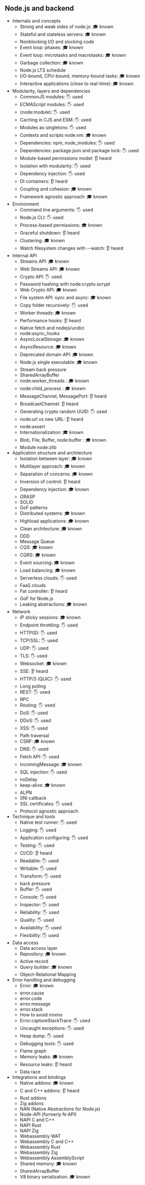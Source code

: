 ## Node.js and backend

- Internals and concepts
  - Strong and weak sides of node.js: 🎓 known
  - Stateful and stateless servers: 🎓 known
  - Nonblocking I/O and slocking code
  - Event loop: phases: 🎓 known
  - Event loop: microtasks and macrotasks: 🎓 known
  - Garbage collection: 🎓 known
  - Node.js LTS schedule
  - I/O-bound, CPU-bound, memory-bound tasks: 🎓 known
  - Interactive applications (close to real-time): 🎓 known
- Modularity, layers and dependencies
  - CommonJS modules: 🖐️ used
  - ECMAScript modules: 🖐️ used
  - (node:module): 🖐️ used
  - Caching in CJS and ESM: 🖐️ used
  - Modules as singletons: 🖐️ used
  - Contexts and scripts node:vm: 🎓 known
  - Dependencies: npm, node_modules: 🖐️ used
  - Dependencies: package.json and package lock: 🖐️ used
  - Module-based permissions model: 👂 heard
  - Isolation with modularity: 🖐️ used
  - Dependency injection: 🖐️ used
  - DI containers: 👂 heard
  - Coupling and cohesion: 🎓 known
  - Framework agnostic approach: 🎓 known
- Environment
  - Command line arguments: 🖐️ used
  - Node.js CLI: 🖐️ used
  - Process-based permissions: 🎓 known
  - Graceful shutdown:  👂 heard
  - Clustering: 🎓 known
  - Watch filesystem changes with --watch: 👂 heard
- Internal API
  - Streams API: 🎓 known
  - Web Streams API: 🎓 known
  - Crypto API: 🖐️ used
  - Password hashing with node:crypto.scrypt
  - Web Crypto API: 🎓 known
  - File system API: sync and async: 🎓 known
  - Copy folder recursively: 🖐️ used
  - Worker threads: 🎓 known
  - Performance hooks: 👂 heard
  - Native fetch and nodejs/undici
  - node:async_hooks
  - AsyncLocalStorage: 🎓 known
  - AsyncResource: 🎓 known
  - Deprecated domain API: 🎓 known
  - Node.js single executable: 🎓 known
  - Stream back pressure
  - SharedArrayBuffer
  - node:worker_threads : 🎓 known
  - node:child_process : 🎓 known
  - MessageChannel, MessagePort: 👂 heard
  - BroadcastChannel: 👂 heard
  - Generating crypto random UUID: 🖐️ used
  - node:url vs new URL: 👂 heard
  - node:assert
  - Internationalization: 🎓 known
  - Blob, File, Buffer, node:buffer : 🎓 known
  - Module node:zlib
- Application structure and architecture
  - Isolation between layer: 🎓 known
  - Multilayer approach: 🎓 known
  - Separation of concerns: 🎓 known
  - Inversion of control: 👂 heard
  - Dependency injection: 🎓 known
  - GRASP
  - SOLID
  - GoF patterns
  - Distributed systems: 🎓 known
  - Highload applications: 🎓 known
  - Clean architecture: 🎓 known
  - DDD
  - Message Queue
  - CQS: 🎓 known
  - CQRS: 🎓 known
  - Event sourcing: 🎓 known
  - Load balancing: 🎓 known
  - Serverless clouds: 🖐️ used
  - FaaS clouds
  - Fat controller: 👂 heard
  - GoF for Node.js
  - Leaking abstractions: 🎓 known
- Network
  - IP sticky sessions: 🎓 known
  - Endpoint throttling: 🖐️ used
  - HTTP(S): 🖐️ used
  - TCP/SSL: 🖐️ used
  - UDP: 🖐️ used
  - TLS: 🖐️ used
  - Websocket: 🎓 known
  - SSE: 👂 heard
  - HTTP/3 (QUIC): 🖐️ used
  - Long polling
  - REST: 🖐️ used
  - RPC
  - Routing: 🖐️ used
  - DoS: 🖐️ used
  - DDoS: 🖐️ used
  - XSS: 🖐️ used
  - Path traversal
  - CSRF: 🎓 known
  - DNS: 🖐️ used
  - Fetch API: 🖐️ used
  - IncomingMessage: 🎓 known
  - SQL injection: 🖐️ used
  - noDelay
  - keep-alive: 🎓 known
  - ALPN
  - SNI callback
  - SSL certificates: 🖐️ used
  - Protocol agnostic approach
- Technique and tools
  - Native test runner: 🖐️ used
  - Logging: 🖐️ used
  - Application configuring: 🖐️ used
  - Testing: 🖐️ used
  - CI/CD: 👂 heard
  - Readable: 🖐️ used
  - Writable: 🖐️ used
  - Transform: 🖐️ used
  - back pressure
  - Buffer: 🖐️ used
  - Console: 🖐️ used
  - Inspector: 🖐️ used
  - Reliability: 🖐️ used
  - Quality: 🖐️ used
  - Availability: 🖐️ used
  - Flexibility: 🖐️ used
- Data access
  - Data access layer
  - Repository: 🎓 known
  - Active record
  - Query builder: 🎓 known
  - Object-Relational Mapping
- Error handling and debugging
  - Error: 🎓 known
  - error.cause
  - error.code
  - error.message
  - error.stack
  - How to avoid mixins
  - Error.captureStackTrace: 🖐️ used
  - Uncaught exceptions: 🖐️ used
  - Heap dump: 🖐️ used
  - Debugging tools: 🖐️ used
  - Flame graph
  - Memory leaks: 🎓 known
  - Resource leaks: 👂 heard
  - Data race
- Integrations and bindings
  - Native addons: 🎓 known
  - C and C++ addons: 👂 heard
  - Rust addons
  - Zig addons
  - NAN (Native Abstractions for Node.js)
  - Node-API (formerly N-API)
  - NAPI C and C++
  - NAPI Rust
  - NAPI Zig
  - Webassembly WAT
  - Webassembly C and C++
  - Webassembly Rust
  - Webassembly Zig
  - Webassembly AssemblyScript
  - Shared memory: 🎓 known
  - SharedArrayBuffer
  - V8 binary serialization: 🎓 known
